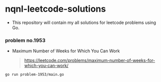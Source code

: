 # nqnl-leetcode-solutions
* This repository will contain my all solutions for leetcode problems using Go.


### problem no.1953
* Maximum Number of Weeks for Which You Can Work
  > https://leetcode.com/problems/maximum-number-of-weeks-for-which-you-can-work/
```
go run problem-1953/main.go
```
